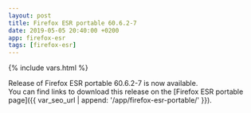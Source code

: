 ```yaml
---
layout: post
title: Firefox ESR portable 60.6.2-7
date: 2019-05-05 20:40:00 +0200
app: firefox-esr
tags: [firefox-esr]
---
```

{% include vars.html %}

Release of Firefox ESR portable 60.6.2-7 is now available.<br />
You can find links to download this release on the [Firefox ESR portable page]({{ var_seo_url | append: '/app/firefox-esr-portable/' }}).